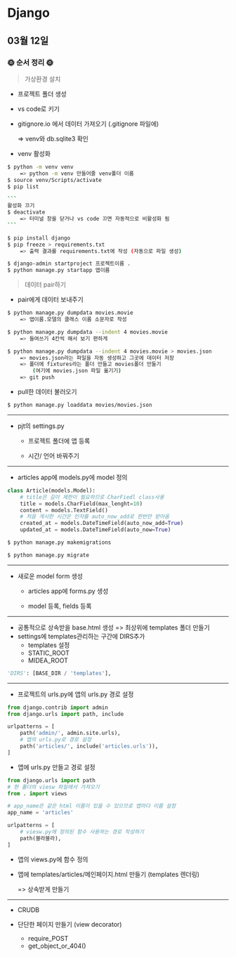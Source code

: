 # Django

## 03월 12일

### 🌞 순서 정리 🌞

>가상환경 설치

- 프로젝트 폴더 생성
- vs code로 키기



- gitignore.io 에서 데이터 가져오기 (.gitignore 파일에)

  => venv와 db.sqlite3 확인



- venv 활성화

```bash
$ python -m venv venv
	=> python -m venv 만들어줄 venv폴더 이름
$ source venv/Scripts/activate
$ pip list

​```
활성화 끄기
$ deactivate
	=> 터미널 창을 닫거나 vs code 끄면 자동적으로 비활성화 됨
​```

$ pip install django
$ pip freeze > requirements.txt
	=> 출력 결과를 requirements.txt에 작성 (자동으로 파일 생성)

$ django-admin startproject 프로젝트이름 .
$ python manage.py startapp 앱이름
```



> 데이터 pair하기

- pair에게 데이터 보내주기

```bash
$ python manage.py dumpdata movies.movie
	=> 앱이름.모델의 클래스 이름 소문자로 작성

$ python manage.py dumpdata --indent 4 movies.movie
	=> 들여쓰기 4칸씩 해서 보기 편하게

$ python manage.py dumpdata --indent 4 movies.movie > movies.json
	=> movies.json라는 파일을 자동 생성하고 그곳에 데이터 저장
	=> 폴더에 fixtures라는 폴더 만들고 movies폴더 만들기
    	(여기에 movies.json 파일 옮기기)
	=> git push
```

- pull한 데이터 불러오기

```bash
$ python manage.py loaddata movies/movies.json
```

--------------------------------------

- pjt의 settings.py

  - 프로젝트 폴더에 앱 등록

  - 시간/ 언어 바꿔주기

--------------------------------------

- articles app에 models.py에 model 정의

```python
class Article(models.Model):
    # title은 길이 제한이 필요하므로 CharFiedl class사용
    title = models.CharField(max_lenght=10)
    content = models.TextField()
    # 처음 게시한 시간은 인자를 auto_now_add로 한번만 받아옴
    created_at = models.DateTimeField(auto_now_add=True)
    updated_at = models.DateTimeField(auto_now=True)
```

```bash
$ python manage.py makemigrations

$ python manage.py migrate
```

-------------------------------------------------------------

- 새로운 model form 생성

  - articles app에 forms.py 생성

  - model 등록, fields 등록

--------------------------------------

- 공통적으로 상속받을 base.html 생성 => 최상위에 templates 폴더 만들기
- settings에 templates관리하는 구간에  DIRS추가
  - templates 설정
  - STATIC_ROOT
  - MIDEA_ROOT

```python
'DIRS': [BASE_DIR / 'templates'],
```

--------------------------------------

- 프로젝트의 urls.py에 앱의 urls.py 경로 설정

```python
from django.contrib import admin
from django.urls import path, include

urlpatterns = [
    path('admin/', admin.site.urls),
    # 앱의 urls.py로 경로 설정
    path('articles/', include('articles.urls')),
]
```

- 앱에 urls.py 만들고 경로 설정

```python
from django.urls import path
# 현 폴더의 viesw 파일에서 가져오기
from . import views

# app_name은 같은 html 이름이 있을 수 있으므로 앱마다 이름 설정
app_name = 'articles'

urlpatterns = [
    # viesw.py에 정의된 함수 사용하는 경로 작성하기
    path(블라블라),
]
```

- 앱의 views.py에 함수 정의

- 앱에 templates/articles/메인페이지.html 만들기 (templates 렌더링)

  => 상속받게 만들기

-----------------------------------

- CRUDB

- 단단한 페이지 만들기 (view decorator)
  - require_POST 
  - get_object_or_404()